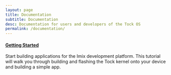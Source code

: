 ```yaml
---
layout: page
title: Documentation
subtitle: Documentation
desc: Documentation for users and developers of the Tock OS
permalink: /documentation/
---
```


<div class="projects">
<div class="grid no-gutters">

<div class="unit one-third">
  <div class="project">

#### [Getting Started](#)

Start building applications for the Imix development platform. This tutorial
will walk you through building and flashing the Tock kernel onto your device
and building a simple app.

  </div>
</div>
</div><!-- grid -->
</div>
